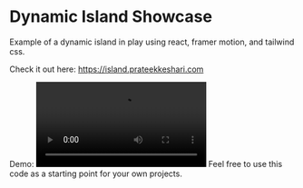 # Dynamic Island Showcase

Example of a dynamic island in play using react, framer motion, and tailwind css.

Check it out here: https://island.prateekkeshari.com

Demo: 
<video src="https://github.com/user-attachments/assets/dc28a5e3-7217-4b61-ae99-ca98261f210f" controls="controls" style="max-width: 730px;">
</video>
Feel free to use this code as a starting point for your own projects.